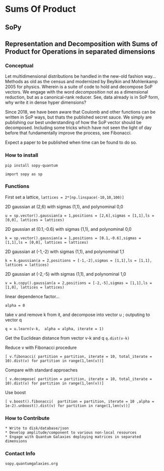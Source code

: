 # Sums Of Product
## SoPy

## Representation and Decomposition with Sums of Product for Operations in separated dimensions

### Conceptual

Let multidimensional distributions be handled in the new-old fashion way... Methods as old as the census and modernized by Beylkin and Mohlenkamp 2005 for physics. Wherein is a suite of code to hold and decompose SoP vectors. We engage with the word *decomposition* not as a dimensional reduction, but as a canonical-rank reducer. See, data already is in SoP form, why write it in dense hyper dimensions?

Since 2018, we have been aware that Coulomb and other functions can be written in SoP ways, but thats the published secret sauce.
We simply are publishing our best understanding of how the SoP vector should be decomposed.  Including some tricks which have not seen the light of day before that fundamentally improve the process, see Fibonacci.

Expect a paper to be published when time can be found to do so.

### How to install

`pip install sopy-quantum`

`import sopy as sp`

### Functions

First set a lattice, 
`lattices = 2*[np.linspace(-10,10,100)]`

2D gaussian at (2,6) with sigmas (1,1), and polynominal 0,0

`u = sp.vector().gaussian(a = 1,positions = [2,6],sigmas = [1,1],ls = [0,0], lattices = lattices)`

2D gaussian at (0.1,-0.6) with sigmas (1,1), and polynominal 0,0

`k = sp.vector().gaussian(a = 1,positions = [0.1,-0.6],sigmas = [1,1],ls = [0,0], lattices = lattices)`

2D gaussian at (-1,-2) with sigmas (1,1), and polynominal 1,1

`k = k.gaussian(a = 2,positions = [-1,-2],sigmas = [1,1],ls = [1,1], lattices = lattices)`

2D gaussian at (-2,-5) with sigmas (1,1), and polynominal 1,0

`v = k.copy().gaussian(a = 2,positions = [-2,-5],sigmas = [1,1],ls = [1,0], lattices = lattices)`




linear dependence factor...

`alpha = 0`

take v and remove k from it, and decompose into vector u ; outputing to vector q

`q = u.learn(v-k,  alpha = alpha, iterate = 1)`

Get the Euclidean distance from vector v-k and q
`q.dist(v-k)`

Reduce v with Fibonacci procedure

`[ v.fibonacci( partition = partition, iterate = 10, total_iterate = 10).dist(v) for partition in range(1,len(v))]`

Compare with standard approaches

`[ v.decompose( partition = partition, iterate = 10, total_iterate = 10).dist(v) for partition in range(1,len(v))]`

Use boost

`[ v.boost().fibonacci(  partition = partition, iterate = 10 ,alpha = 1e-2).unboost().dist(v) for partition in range(1,len(v))]`

### How to Contribute
    * Write to disk/database/json
    * Develop amplitude/component to various non-local resources
	* Engage with Quantum Galaxies deploying matrices in separated dimensions

### Contact Info
    sopy.quantumgalaxies.org
